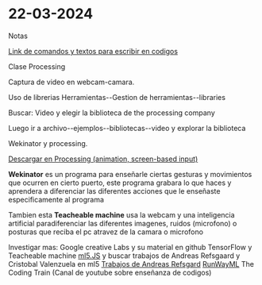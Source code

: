 # 22-03-2024

Notas

[Link de comandos y textos para escribir en codigos](https://github.com/adam-p/markdown-here/wiki/Markdown-Cheatsheet#h1)

Clase Processing

Captura de video en webcam-camara.

Uso de librerias
Herramientas--Gestion de herramientas--libraries

Buscar: Video y elegir la biblioteca de the processing company

Luego ir a archivo--ejemplos--bibliotecas--video y explorar la biblioteca

Wekinator y processing.

[Descargar en Processing (animation, screen-based input)](http://www.wekinator.org/examples/#Processing_animation_screen-based_input)

**Wekinator** es un programa para enseñarle ciertas gesturas y movimientos que ocurren en cierto puerto, este programa grabara lo que haces y aprendera a diferenciar las diferentes acciones que le enseñaste especificamente al programa

Tambien esta **Teacheable machine** usa la webcam y una inteligencia artificial paradiferenciar las diferentes imagenes, ruidos (microfono) o posturas que reciba el pc atravez de la camara o microfono

Investigar mas:
Google creative Labs y su material en github
TensorFlow y Teacheable machine
[ml5.JS](https://ml5js.org/) y buscar trabajos de Andreas Refsgaard y Cristobal Valenzuela en ml5
[Trabajos de Andreas Refsgard](https://ml5-fellowship-2020.github.io/examples/)
[RunWayML](https://runwayml.com/)
The Coding Train (Canal de youtube sobre enseñanza de codigos)
